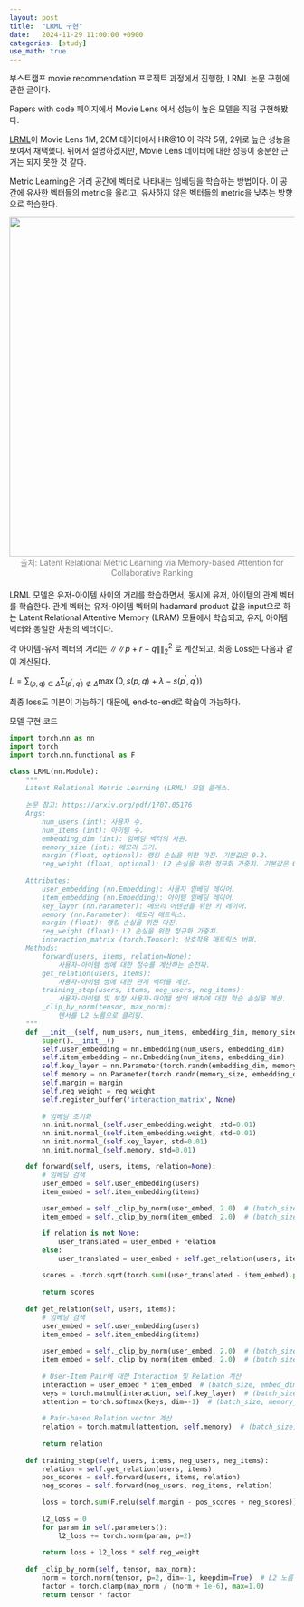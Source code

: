 ```yaml
---
layout: post
title:  "LRML 구현"
date:   2024-11-29 11:00:00 +0900
categories: [study]
use_math: true
---
```

부스트캠프 movie recommendation 프로젝트 과정에서 진행한, LRML 논문 구현에 관한 글이다.

Papers with code 페이지에서 Movie Lens 에서 성능이 높은 모델을 직접 구현해봤다.

[LRML](https://paperswithcode.com/paper/latent-relational-metric-learning-via-memory)이 Movie Lens 1M, 20M 데이터에서 HR@10 이 각각 5위, 2위로 높은 성능을 보여서 채택했다. 뒤에서 설명하겠지만, Movie Lens 데이터에 대한 성능이 충분한 근거는 되지 못한 것 같다.

Metric Learning은 거리 공간에 벡터로 나타내는 임베딩을 학습하는 방법이다. 이 공간에 유사한 벡터들의 metric을 올리고, 유사하지 않은 벡터들의 metric을 낮추는 방향으로 학습한다.

<div style="text-align: center;">
    <img src="https://cdn.jsdelivr.net/gh/seoo2001/seoo2001.github.io@master/assets/images/2-관계벡터.png" width="600px"/> 
</div>
<div style="color: #828282; font-size:14px; text-align: center; margin-bottom: 20px">
    출처: Latent Relational Metric Learning via Memory-based Attention for Collaborative Ranking
</div>


LRML 모델은 유저-아이템 사이의 거리를 학습하면서, 동시에 유저, 아이템의 관계 벡터를 학습한다. 관계 벡터는 유저-아이템 벡터의 hadamard product 값을 input으로 하는  Latent Relational Attentive Memory (LRAM) 모듈에서 학습되고, 유저, 아이템 벡터와 동일한 차원의 벡터이다.


각 아이템-유저 벡터의 거리는 $\|\|p+r-q\|\|^2_2$ 로 계산되고, 최종 Loss는 다음과 같이 계산된다.

$L=\sum_{(p, q) \in \Delta} \sum_{\left(p^{\prime}, q^{\prime}\right) \notin \Delta} \max \left(0, s(p, q)+\lambda-s\left(p^{\prime}, q^{\prime}\right)\right)$

최종 loss도 미분이 가능하기 때문에, end-to-end로 학습이 가능하다.

모델 구현 코드
```python
import torch.nn as nn
import torch
import torch.nn.functional as F

class LRML(nn.Module):
    """
    Latent Relational Metric Learning (LRML) 모델 클래스.
 
    논문 참고: https://arxiv.org/pdf/1707.05176
    Args:
        num_users (int): 사용자 수.
        num_items (int): 아이템 수.
        embedding_dim (int): 임베딩 벡터의 차원.
        memory_size (int): 메모리 크기.
        margin (float, optional): 랭킹 손실을 위한 마진. 기본값은 0.2.
        reg_weight (float, optional): L2 손실을 위한 정규화 가중치. 기본값은 0.1.
    
    Attributes:
        user_embedding (nn.Embedding): 사용자 임베딩 레이어.
        item_embedding (nn.Embedding): 아이템 임베딩 레이어.
        key_layer (nn.Parameter): 메모리 어텐션을 위한 키 레이어.
        memory (nn.Parameter): 메모리 매트릭스.
        margin (float): 랭킹 손실을 위한 마진.
        reg_weight (float): L2 손실을 위한 정규화 가중치.
        interaction_matrix (torch.Tensor): 상호작용 매트릭스 버퍼.
    Methods:
        forward(users, items, relation=None):
            사용자-아이템 쌍에 대한 점수를 계산하는 순전파.
        get_relation(users, items):
            사용자-아이템 쌍에 대한 관계 벡터를 계산.
        training_step(users, items, neg_users, neg_items):
            사용자-아이템 및 부정 사용자-아이템 쌍의 배치에 대한 학습 손실을 계산.
        _clip_by_norm(tensor, max_norm):
            텐서를 L2 노름으로 클리핑.
    """
    def __init__(self, num_users, num_items, embedding_dim, memory_size, margin=0.2, reg_weight = 0.1):
        super().__init__()
        self.user_embedding = nn.Embedding(num_users, embedding_dim)
        self.item_embedding = nn.Embedding(num_items, embedding_dim)
        self.key_layer = nn.Parameter(torch.randn(embedding_dim, memory_size))
        self.memory = nn.Parameter(torch.randn(memory_size, embedding_dim))
        self.margin = margin
        self.reg_weight = reg_weight
        self.register_buffer('interaction_matrix', None)
        
        # 임베딩 초기화
        nn.init.normal_(self.user_embedding.weight, std=0.01)
        nn.init.normal_(self.item_embedding.weight, std=0.01)
        nn.init.normal_(self.key_layer, std=0.01)
        nn.init.normal_(self.memory, std=0.01)

    def forward(self, users, items, relation=None):
        # 임베딩 검색
        user_embed = self.user_embedding(users)
        item_embed = self.item_embedding(items)
        
        user_embed = self._clip_by_norm(user_embed, 2.0)  # (batch_size, embed_dim)
        item_embed = self._clip_by_norm(item_embed, 2.0)  # (batch_size, embed_dim)

        if relation is not None:
            user_translated = user_embed + relation
        else:
            user_translated = user_embed + self.get_relation(users, items)
        
        scores = -torch.sqrt(torch.sum((user_translated - item_embed).pow(2), dim=-1) + 1e-3)  # (batch_size,)
        
        return scores
    
    def get_relation(self, users, items):
        # 임베딩 검색
        user_embed = self.user_embedding(users)
        item_embed = self.item_embedding(items)
        
        user_embed = self._clip_by_norm(user_embed, 2.0)  # (batch_size, embed_dim)
        item_embed = self._clip_by_norm(item_embed, 2.0)  # (batch_size, embed_dim)
        
        # User-Item Pair에 대한 Interaction 및 Relation 계산
        interaction = user_embed * item_embed  # (batch_size, embed_dim)
        keys = torch.matmul(interaction, self.key_layer)  # (batch_size, memory_size)
        attention = torch.softmax(keys, dim=-1)  # (batch_size, memory_size)
        
        # Pair-based Relation vector 계산
        relation = torch.matmul(attention, self.memory)  # (batch_size, embed_dim)
                
        return relation
        
    def training_step(self, users, items, neg_users, neg_items):
        relation = self.get_relation(users, items)
        pos_scores = self.forward(users, items, relation)
        neg_scores = self.forward(neg_users, neg_items, relation)

        loss = torch.sum(F.relu(self.margin - pos_scores + neg_scores))
        
        l2_loss = 0
        for param in self.parameters():
            l2_loss += torch.norm(param, p=2)
        
        return loss + l2_loss * self.reg_weight
            
    def _clip_by_norm(self, tensor, max_norm):
        norm = torch.norm(tensor, p=2, dim=-1, keepdim=True)  # L2 노름 계산
        factor = torch.clamp(max_norm / (norm + 1e-6), max=1.0)
        return tensor * factor
```
